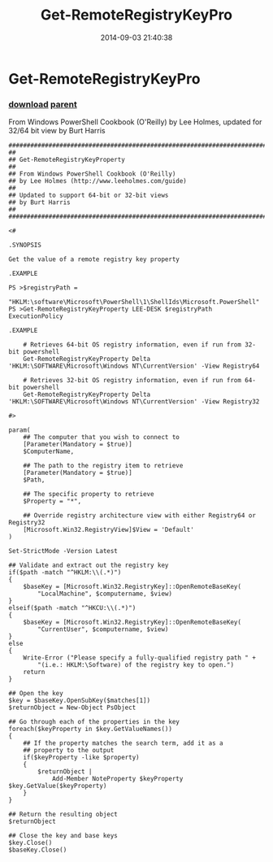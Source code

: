 ﻿---
pid:            5397
parent:         2163
children:       
poster:         Burt Harris
title:          Get-RemoteRegistryKeyPro
date:           2014-09-03 21:40:38
description:    From Windows PowerShell Cookbook (O'Reilly) by Lee Holmes, updated for 32/64 bit view by Burt Harris		
format:         posh
---

# Get-RemoteRegistryKeyPro

### [download](5397.ps1) [parent](2163.md) 

From Windows PowerShell Cookbook (O'Reilly) by Lee Holmes, updated for 32/64 bit view by Burt Harris		

```posh
##############################################################################
##
## Get-RemoteRegistryKeyProperty
##
## From Windows PowerShell Cookbook (O'Reilly)
## by Lee Holmes (http://www.leeholmes.com/guide)
##
## Updated to support 64-bit or 32-bit views
## by Burt Harris
##
##############################################################################

<#

.SYNOPSIS

Get the value of a remote registry key property

.EXAMPLE

PS >$registryPath =
     "HKLM:\software\Microsoft\PowerShell\1\ShellIds\Microsoft.PowerShell"
PS >Get-RemoteRegistryKeyProperty LEE-DESK $registryPath ExecutionPolicy

.EXAMPLE

    # Retrieves 64-bit OS registry information, even if run from 32-bit powershell
    Get-RemoteRegistryKeyProperty Delta 'HKLM:\SOFTWARE\Microsoft\Windows NT\CurrentVersion' -View Registry64

    # Retrieves 32-bit OS registry information, even if run from 64-bit powershell
    Get-RemoteRegistryKeyProperty Delta 'HKLM:\SOFTWARE\Microsoft\Windows NT\CurrentVersion' -View Registry32

#>

param(
    ## The computer that you wish to connect to
    [Parameter(Mandatory = $true)]
    $ComputerName,

    ## The path to the registry item to retrieve
    [Parameter(Mandatory = $true)]
    $Path,

    ## The specific property to retrieve
    $Property = "*",

    ## Override registry architecture view with either Registry64 or Registry32
    [Microsoft.Win32.RegistryView]$View = 'Default'
)

Set-StrictMode -Version Latest

## Validate and extract out the registry key
if($path -match "^HKLM:\\(.*)")
{
    $baseKey = [Microsoft.Win32.RegistryKey]::OpenRemoteBaseKey(
        "LocalMachine", $computername, $view)
}
elseif($path -match "^HKCU:\\(.*)")
{
    $baseKey = [Microsoft.Win32.RegistryKey]::OpenRemoteBaseKey(
        "CurrentUser", $computername, $view)
}
else
{
    Write-Error ("Please specify a fully-qualified registry path " +
        "(i.e.: HKLM:\Software) of the registry key to open.")
    return
}

## Open the key
$key = $baseKey.OpenSubKey($matches[1])
$returnObject = New-Object PsObject

## Go through each of the properties in the key
foreach($keyProperty in $key.GetValueNames())
{
    ## If the property matches the search term, add it as a
    ## property to the output
    if($keyProperty -like $property)
    {
        $returnObject |
            Add-Member NoteProperty $keyProperty $key.GetValue($keyProperty)
    }
}

## Return the resulting object
$returnObject

## Close the key and base keys
$key.Close()
$baseKey.Close()
```
